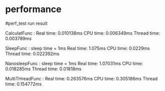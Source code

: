 <!--
 * @Author: liuyanbin liuyanbin@maxieyetech.com
 * @Date: 2023-02-22 11:22:16
 * @LastEditors: liuyanbin liuyanbin@maxieyetech.com
 * @LastEditTime: 2023-02-22 13:02:53
 * @FilePath: /performance/README.md
 * @Description: 
 * 
 * Copyright (c) 2023 by Maxieye, All Rights Reserved. 
-->
# performance

#perf_test run result

CalculatFunc :
Real time: 0.010138ms 
CPU time: 0.006349ms 
Thread time: 0.003789ms

SleepFunc :
sleep time = 1ms
Real time: 1.075ms 
CPU time: 0.0229ms 
Thread time: 0.022392ms

NanosleepFunc :
sleep time = 1ms
Real time: 1.07031ms 
CPU time: 0.018285ms 
Thread time: 0.01818ms

MultiTHreadFunc :
Real time: 0.263576ms 
CPU time: 0.305186ms 
Thread time: 0.154772ms


